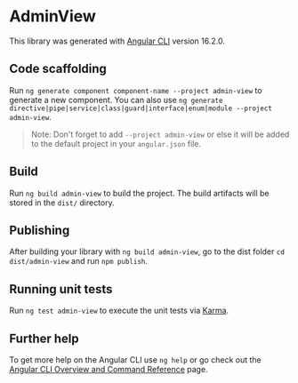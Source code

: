 # AdminView

This library was generated with [Angular CLI](https://github.com/angular/angular-cli) version 16.2.0.

## Code scaffolding

Run `ng generate component component-name --project admin-view` to generate a new component. You can also use `ng generate directive|pipe|service|class|guard|interface|enum|module --project admin-view`.
> Note: Don't forget to add `--project admin-view` or else it will be added to the default project in your `angular.json` file. 

## Build

Run `ng build admin-view` to build the project. The build artifacts will be stored in the `dist/` directory.

## Publishing

After building your library with `ng build admin-view`, go to the dist folder `cd dist/admin-view` and run `npm publish`.

## Running unit tests

Run `ng test admin-view` to execute the unit tests via [Karma](https://karma-runner.github.io).

## Further help

To get more help on the Angular CLI use `ng help` or go check out the [Angular CLI Overview and Command Reference](https://angular.io/cli) page.
